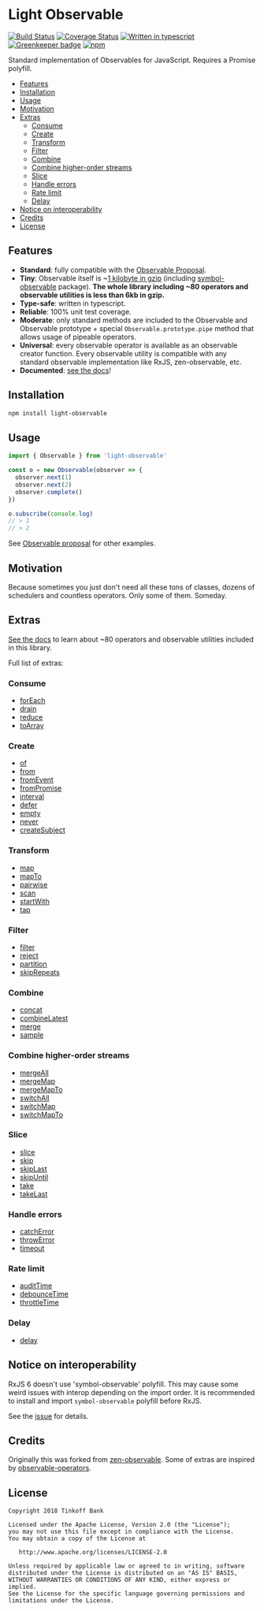 # Light Observable
[![Build Status](https://travis-ci.org/dmitry-korolev/light-observable.svg?branch=master)](https://travis-ci.org/dmitry-korolev/light-observable) [![Coverage Status](https://coveralls.io/repos/github/dmitry-korolev/light-observable/badge.svg?branch=master)](https://coveralls.io/github/dmitry-korolev/light-observable?branch=master) [![Written in typescript](https://img.shields.io/badge/written_in-typescript-blue.svg)](https://www.typescriptlang.org/) [![Greenkeeper badge](https://badges.greenkeeper.io/dmitry-korolev/light-observable.svg)](https://greenkeeper.io/) [![npm](https://img.shields.io/npm/v/light-observable.svg)](https://www.npmjs.com/package/light-observable)

Standard implementation of Observables for JavaScript. Requires a Promise polyfill.

<!-- START doctoc generated TOC please keep comment here to allow auto update -->
<!-- DON'T EDIT THIS SECTION, INSTEAD RE-RUN doctoc TO UPDATE -->


- [Features](#features)
- [Installation](#installation)
- [Usage](#usage)
- [Motivation](#motivation)
- [Extras](#extras)
  - [Consume](#consume)
  - [Create](#create)
  - [Transform](#transform)
  - [Filter](#filter)
  - [Combine](#combine)
  - [Combine higher-order streams](#combine-higher-order-streams)
  - [Slice](#slice)
  - [Handle errors](#handle-errors)
  - [Rate limit](#rate-limit)
  - [Delay](#delay)
- [Notice on interoperability](#notice-on-interoperability)
- [Credits](#credits)
- [License](#license)

<!-- END doctoc generated TOC please keep comment here to allow auto update -->

## Features
* **Standard**: fully compatible with the [Observable Proposal](https://github.com/tc39/proposal-observable).
* **Tiny**: Observable itself is ~[1 kilobyte in gzip](https://github.com/dmitry-korolev/light-observable/blob/master/.size-limit.js) (including [symbol-observable](https://github.com/benlesh/symbol-observable) package). **The whole library including ~80 operators and observable utilities is less than 6kb in gzip.**
* **Type-safe**: written in typescript.
* **Reliable**: 100% unit test coverage.
* **Moderate**: only standard methods are included to the Observable and Observable prototype + special `Observable.prototype.pipe` method that allows usage of pipeable operators.
* **Universal**: every observable operator is available as an observable creator function. Every observable utility is compatible with any standard observable implementation like RxJS, zen-observable, etc.
* **Documented**: [see the docs](https://dmitry-korolev.github.io/light-observable/)!

## Installation
```bash
npm install light-observable
```

## Usage
```js
import { Observable } from 'light-observable'

const o = new Observable(observer => {
  observer.next(1)
  observer.next(2)
  observer.complete()
})

o.subscribe(console.log)
// > 1
// > 2
```

See [Observable proposal](https://github.com/tc39/proposal-observable) for other examples.

## Motivation
Because sometimes you just don't need all these tons of classes, dozens of schedulers and countless operators. Only some of them. Someday.

## Extras
[See the docs](https://dmitry-korolev.github.io/light-observable/) to learn about ~80 operators and observable utilities included in this library.

Full list of extras:
### Consume
* [forEach](https://dmitry-korolev.github.io/light-observable/consume/forEach.html)
* [drain](https://dmitry-korolev.github.io/light-observable/consume/drain.html)
* [reduce](https://dmitry-korolev.github.io/light-observable/consume/reduce.html)
* [toArray](https://dmitry-korolev.github.io/light-observable/consume/toArray.html)
  
### Create
* [of](https://dmitry-korolev.github.io/light-observable/create/of.html)
* [from](https://dmitry-korolev.github.io/light-observable/create/from.html)
* [fromEvent](https://dmitry-korolev.github.io/light-observable/create/fromEvent.html)
* [fromPromise](https://dmitry-korolev.github.io/light-observable/create/fromPromise.html)
* [interval](https://dmitry-korolev.github.io/light-observable/create/interval.html)
* [defer](https://dmitry-korolev.github.io/light-observable/create/defer.html)
* [empty](https://dmitry-korolev.github.io/light-observable/create/empty.html)
* [never](https://dmitry-korolev.github.io/light-observable/create/never.html)
* [createSubject](https://dmitry-korolev.github.io/light-observable/create/subject.html)

### Transform
* [map](https://dmitry-korolev.github.io/light-observable/transform/map.html)
* [mapTo](https://dmitry-korolev.github.io/light-observable/transform/mapTo.html)
* [pairwise](https://dmitry-korolev.github.io/light-observable/transform/pairwise.html)
* [scan](https://dmitry-korolev.github.io/light-observable/transform/scan.html)
* [startWith](https://dmitry-korolev.github.io/light-observable/transform/startWith.html)
* [tap](https://dmitry-korolev.github.io/light-observable/transform/tap.html)

### Filter
* [filter](https://dmitry-korolev.github.io/light-observable/filter/filter.html)
* [reject](https://dmitry-korolev.github.io/light-observable/filter/reject.html)
* [partition](https://dmitry-korolev.github.io/light-observable/filter/partition.html)
* [skipRepeats](https://dmitry-korolev.github.io/light-observable/filter/skipRepeats.html)

### Combine
* [concat](https://dmitry-korolev.github.io/light-observable/combine/concat.html)
* [combineLatest](https://dmitry-korolev.github.io/light-observable/combine/combineLatest.html)
* [merge](https://dmitry-korolev.github.io/light-observable/combine/merge.html)
* [sample](https://dmitry-korolev.github.io/light-observable/combine/sample.html)

### Combine higher-order streams
* [mergeAll](https://dmitry-korolev.github.io/light-observable/hos/mergeAll.html)
* [mergeMap](https://dmitry-korolev.github.io/light-observable/hos/mergeMap.html)
* [mergeMapTo](https://dmitry-korolev.github.io/light-observable/hos/mergeMapTo.html)
* [switchAll](https://dmitry-korolev.github.io/light-observable/hos/switchAll.html)
* [switchMap](https://dmitry-korolev.github.io/light-observable/hos/switchMap.html)
* [switchMapTo](https://dmitry-korolev.github.io/light-observable/hos/switchMapTo.html)
 
### Slice
* [slice](https://dmitry-korolev.github.io/light-observable/slice/slice.html)
* [skip](https://dmitry-korolev.github.io/light-observable/slice/skip.html)
* [skipLast](https://dmitry-korolev.github.io/light-observable/slice/skipLast.html)
* [skipUntil](https://dmitry-korolev.github.io/light-observable/slice/skipUntil.html)
* [take](https://dmitry-korolev.github.io/light-observable/slice/take.html)
* [takeLast](https://dmitry-korolev.github.io/light-observable/slice/skipUntil.html)

### Handle errors
* [catchError](https://dmitry-korolev.github.io/light-observable/errors/catchError.html)
* [throwError](https://dmitry-korolev.github.io/light-observable/errors/throwError.html)
* [timeout](https://dmitry-korolev.github.io/light-observable/errors/timeout.html)

### Rate limit
* [auditTime](https://dmitry-korolev.github.io/light-observable/limiting/auditTime.html)
* [debounceTime](https://dmitry-korolev.github.io/light-observable/limiting/debounceTime.html)
* [throttleTime](https://dmitry-korolev.github.io/light-observable/limiting/throttleTime.html)

### Delay
* [delay](https://dmitry-korolev.github.io/light-observable/delay/delay.html)

## Notice on interoperability
RxJS 6 doesn't use 'symbol-observable' polyfill. This may cause some weird issues with interop depending on the import order. It is recommended to install and import `symbol-observable` polyfill before RxJS.

See the [issue](https://github.com/benlesh/symbol-observable/issues/38) for details.

## Credits
Originally this was forked from [zen-observable](https://github.com/zenparsing/zen-observable). Some of extras are inspired by [observable-operators](https://github.com/nmuldavin/ObservableOperators).

## License
```
Copyright 2018 Tinkoff Bank

Licensed under the Apache License, Version 2.0 (the "License");
you may not use this file except in compliance with the License.
You may obtain a copy of the License at

   http://www.apache.org/licenses/LICENSE-2.0

Unless required by applicable law or agreed to in writing, software
distributed under the License is distributed on an "AS IS" BASIS,
WITHOUT WARRANTIES OR CONDITIONS OF ANY KIND, either express or implied.
See the License for the specific language governing permissions and
limitations under the License.
```
